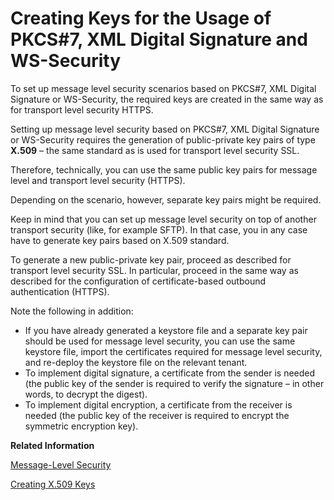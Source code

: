 <!-- loio6f43916f11344d3193ae51341b2d6d4e -->

# Creating Keys for the Usage of PKCS\#7, XML Digital Signature and WS-Security

To set up message level security scenarios based on PKCS\#7, XML Digital Signature or WS-Security, the required keys are created in the same way as for transport level security HTTPS.

Setting up message level security based on PKCS\#7, XML Digital Signature or WS-Security requires the generation of public-private key pairs of type **X.509** – the same standard as is used for transport level security SSL.

Therefore, technically, you can use the same public key pairs for message level and transport level security \(HTTPS\).

Depending on the scenario, however, separate key pairs might be required.

Keep in mind that you can set up message level security on top of another transport security \(like, for example SFTP\). In that case, you in any case have to generate key pairs based on X.509 standard.

To generate a new public-private key pair, proceed as described for transport level security SSL. In particular, proceed in the same way as described for the configuration of certificate-based outbound authentication \(HTTPS\).

Note the following in addition:

-   If you have already generated a keystore file and a separate key pair should be used for message level security, you can use the same keystore file, import the certificates required for message level security, and re-deploy the keystore file on the relevant tenant.
-   To implement digital signature, a certificate from the sender is needed \(the public key of the sender is required to verify the signature – in other words, to decrypt the digest\).
-   To implement digital encryption, a certificate from the receiver is needed \(the public key of the receiver is required to encrypt the symmetric encryption key\).

**Related Information**  


[Message-Level Security](message-level-security-463a908.md "Several standards are supported to protect the message content (message-level security).")

[Creating X.509 Keys](creating-x-509-keys-ec605c7.md "")

